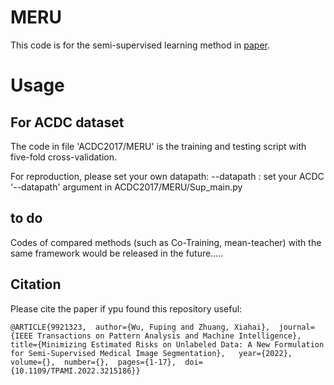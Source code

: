 # MERU
This code is for the semi-supervised learning method in [paper](https://ieeexplore.ieee.org/abstract/document/9921323).

# Usage

## For ACDC dataset 
The code in file 'ACDC2017/MERU' is the training and testing script with five-fold cross-validation.

For reproduction, please set your own datapath:
--datapath : set your ACDC '--datapath' argument in ACDC2017/MERU/Sup_main.py 

## to do
Codes of compared methods (such as Co-Training, mean-teacher) with the same framework would be released in the future.....



## Citation

Please cite the paper if ypu found this repository useful:

```
@ARTICLE{9921323,  author={Wu, Fuping and Zhuang, Xiahai},  journal={IEEE Transactions on Pattern Analysis and Machine Intelligence},   title={Minimizing Estimated Risks on Unlabeled Data: A New Formulation for Semi-Supervised Medical Image Segmentation},   year={2022},  volume={},  number={},  pages={1-17},  doi={10.1109/TPAMI.2022.3215186}}
```
